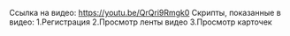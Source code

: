 Ссылка на видео: https://youtu.be/QrQri9Rmgk0
Скрипты, показанные в видео:
1.Регистрация
2.Просмотр ленты видео
3.Просмотр карточек
